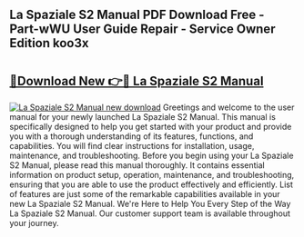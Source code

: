 ## La Spaziale S2 Manual PDF Download Free - Part-wWU User Guide Repair - Service Owner Edition koo3x

# <h2><a href="http://bc45631.oget.top/?id=La+Spaziale+S2+Manual">🔗Download New 👉🔴 La Spaziale S2 Manual</a></h2>

[![La Spaziale S2 Manual new download](https://i.imgur.com/5g1atiW.png)](http://bc45631.oget.top/?id=La+Spaziale+S2+Manual)
Greetings and welcome to the user manual for your newly launched La Spaziale S2 Manual. This manual is specifically designed to help you get started with your product and provide you with a thorough understanding of its features, functions, and capabilities. You will find clear instructions for installation, usage, maintenance, and troubleshooting. Before you begin using your La Spaziale S2 Manual, please read this manual thoroughly. It contains essential information on product setup, operation, maintenance, and troubleshooting, ensuring that you are able to use the product effectively and efficiently. List of features are just some of the remarkable capabilities available in your new La Spaziale S2 Manual. We're Here to Help You Every Step of the Way La Spaziale S2 Manual. Our customer support team is available throughout your journey.
